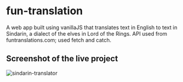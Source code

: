 # fun-translation
 
A web app built using vanillaJS that translates text in English to text in Sindarin, a dialect of the elves in Lord of the Rings. API used from funtranslations.com; used fetch and catch. 

## Screenshot of the live project
![sindarin-translator](https://user-images.githubusercontent.com/19659594/200852722-1583ea16-10d4-4a6f-aa51-cb95385622cc.png)
